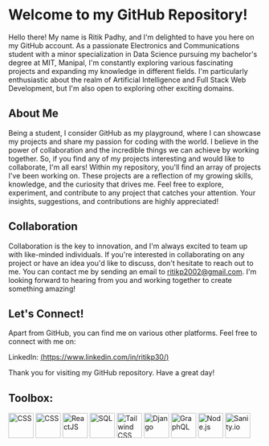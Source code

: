 # Welcome to my GitHub Repository!

Hello there! My name is Ritik Padhy, and I'm delighted to have you here on my GitHub account. As a passionate Electronics and Communications student with a minor specialization in Data Science pursuing my bachelor's degree at MIT, Manipal, I'm constantly exploring various fascinating projects and expanding my knowledge in different fields. I'm particularly enthusiastic about the realm of Artificial Intelligence and Full Stack Web Development, but I'm also open to exploring other exciting domains.

## About Me

Being a student, I consider GitHub as my playground, where I can showcase my projects and share my passion for coding with the world. I believe in the power of collaboration and the incredible things we can achieve by working together. So, if you find any of my projects interesting and would like to collaborate, I'm all ears! Within my repository, you'll find an array of projects I've been working on. These projects are a reflection of my growing skills, knowledge, and the curiosity that drives me. Feel free to explore, experiment, and contribute to any project that catches your attention. Your insights, suggestions, and contributions are highly appreciated!

## Collaboration

Collaboration is the key to innovation, and I'm always excited to team up with like-minded individuals. If you're interested in collaborating on any project or have an idea you'd like to discuss, don't hesitate to reach out to me. You can contact me by sending an email to ritikp2002@gmail.com. I'm looking forward to hearing from you and working together to create something amazing!

## Let's Connect!

Apart from GitHub, you can find me on various other platforms. Feel free to connect with me on:

LinkedIn: [(https://www.linkedin.com/in/ritikp30/)](https://www.linkedin.com/in/ritikp30/)

Thank you for visiting my GitHub repository. Have a great day!

## Toolbox:
<img src="https://cdn.jsdelivr.net/gh/devicons/devicon/icons/python/python-original.svg" alt="CSS" width="50" height="50"/>  <img src="https://cdn.jsdelivr.net/gh/devicons/devicon/icons/cplusplus/cplusplus-original.svg" alt="CSS" width="50" height="50"/> <img src="https://cdn.jsdelivr.net/gh/devicons/devicon/icons/react/react-original.svg" alt="ReactJS" width="50" height="50"/> 
<img src="https://cdn.jsdelivr.net/gh/devicons/devicon/icons/mysql/mysql-original.svg" alt="SQL" width="50" height="50"/>
<img src="https://cdn.jsdelivr.net/gh/devicons/devicon/icons/tailwindcss/tailwindcss-original.svg" alt="Tailwind CSS" width="50" height="50"/>
<img src="https://cdn.jsdelivr.net/gh/devicons/devicon/icons/django/django-original.svg" alt="Django" width="50" height="50"/>
<img src="https://www.vectorlogo.zone/logos/graphql/graphql-icon.svg" alt="GraphQL" width="50" height="50"/>
<img src="https://cdn.jsdelivr.net/gh/devicons/devicon/icons/nodejs/nodejs-original.svg" alt="Node.js" width="50" height="50"/>
<img src="https://www.sanity.io/static/58a7a00fb0013ec55b4baf14b1792d13/446e3/sanity-logo.svg" alt="Sanity.io" width="50" height="50"/>


